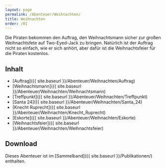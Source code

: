 ```yaml
---
layout: page
permalink: /Abenteuer/Weihnachten/
title: Weihnachten
order: /01
---
```


Die Piraten bekommen den Auftrag, den Weihnachtsmann sicher zur großen Weihnachtsfete auf Two-Eyed-Jack zu bringen. Natürlich ist der Auftrag nicht so einfach, wie er sich anhört, aber dafür ist die Weihnachtsfeier für die Piraten kostenlos.

## Inhalt

- [Auftrag]({{ site.baseurl }}/Abenteuer/Weihnachten/Auftrag)
- [Weihnachtsmann]({{ site.baseurl }}/Abenteuer/Weihnachten/Weihnachtsmann)
- [Treffpunkt]({{ site.baseurl }}/Abenteuer/Weihnachten/Treffpunkt)
- [Santa 24]({{ site.baseurl }}/Abenteuer/Weihnachten/Santa_24)
- [Knecht Ruprecht]({{ site.baseurl }}/Abenteuer/Weihnachten/Knecht_Ruprecht)
- [Eskorte]({{ site.baseurl }}/Abenteuer/Weihnachten/Eskorte)
- [Weihnachtsfeier]({{ site.baseurl }}/Abenteuer/Weihnachten/Weihnachtsfeier)

## Download

Dieses Abenteuer ist im [Sammelband]({{ site.baseurl }}/Publikationen/) enthalten.
